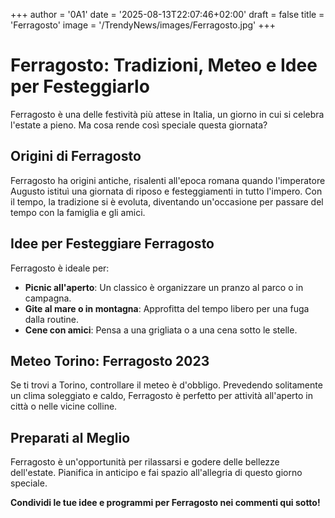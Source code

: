+++
author = '0A1'
date = '2025-08-13T22:07:46+02:00'
draft = false
title = 'Ferragosto'
image = '/TrendyNews/images/Ferragosto.jpg'
+++

# Ferragosto: Tradizioni, Meteo e Idee per Festeggiarlo

Ferragosto è una delle festività più attese in Italia, un giorno in cui si celebra l'estate a pieno. Ma cosa rende così speciale questa giornata?

## Origini di Ferragosto

Ferragosto ha origini antiche, risalenti all'epoca romana quando l'imperatore Augusto istituì una giornata di riposo e festeggiamenti in tutto l'impero. Con il tempo, la tradizione si è evoluta, diventando un'occasione per passare del tempo con la famiglia e gli amici.

## Idee per Festeggiare Ferragosto

Ferragosto è ideale per:
- **Picnic all'aperto**: Un classico è organizzare un pranzo al parco o in campagna.
- **Gite al mare o in montagna**: Approfitta del tempo libero per una fuga dalla routine.
- **Cene con amici**: Pensa a una grigliata o a una cena sotto le stelle.

## Meteo Torino: Ferragosto 2023

Se ti trovi a Torino, controllare il meteo è d'obbligo. Prevedendo solitamente un clima soleggiato e caldo, Ferragosto è perfetto per attività all'aperto in città o nelle vicine colline.

## Preparati al Meglio

Ferragosto è un'opportunità per rilassarsi e godere delle bellezze dell'estate. Pianifica in anticipo e fai spazio all'allegria di questo giorno speciale.

**Condividi le tue idee e programmi per Ferragosto nei commenti qui sotto!**